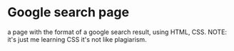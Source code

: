 # Google search page

a page with the format of a google search result, using HTML, CSS.
NOTE: it's just me learning CSS it's not like plagiarism.

